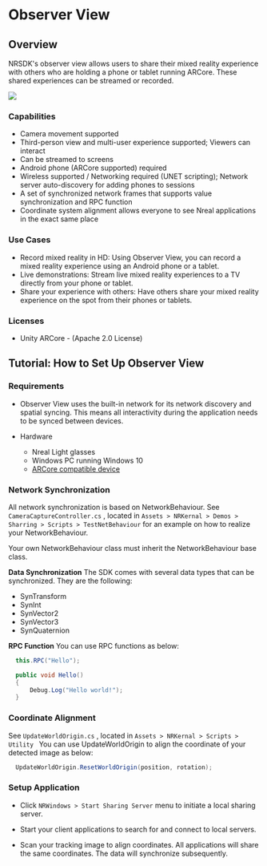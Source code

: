 # Observer View

## Overview
NRSDK's observer view allows users to share their mixed reality experience with others who are holding a phone or tablet running ARCore. These shared experiences can be streamed or recorded.

![](https://codimd.s3.shivering-isles.com/demo/uploads/upload_1781b8b5624ba6a627c6fbb5cca08a93.jpg)

### Capabilities
* Camera movement supported   
* Third-person view and multi-user experience supported; Viewers can interact
* Can be streamed to screens   
* Android phone (ARCore supported) required  
* Wireless supported / Networking required (UNET scripting); Network server auto-discovery for adding phones to sessions
* A set of synchronized network frames that supports value synchronization and RPC function
* Coordinate system alignment allows everyone to see Nreal applications in the exact same place



### Use Cases

* Record mixed reality in HD: Using Observer View, you can record a mixed reality experience using an Android phone or a tablet.
* Live demonstrations: Stream live mixed reality experiences to a TV directly from your phone or tablet.
* Share your experience with others: Have others share your mixed reality experience on the spot from their phones or tablets.

### Licenses
* Unity ARCore - (Apache 2.0 License)


## Tutorial: How to Set Up Observer View 

### Requirements
* Observer View uses the built-in network for its network discovery and spatial syncing. This means all interactivity during the application needs to be synced between devices.

* Hardware
    * Nreal Light glasses
    * Windows PC running Windows 10
    * [ARCore compatible device](https://developers.google.com/ar/discover/supported-devices) 
 
### Network Synchronization
 All network synchronization is based on NetworkBehaviour.  See `CameraCaptureController.cs` , located in `Assets > NRKernal > Demos > Sharring > Scripts > TestNetBehaviour` for an example on how to realize your NetworkBehaviour. 

Your own NetworkBehaviour class must inherit the NetworkBehaviour base class.

**Data Synchronization**
 The SDK comes with several data types that can be synchronized. They are the following:
 * SynTransform
 * SynInt
 * SynVector2
 * SynVector3
 * SynQuaternion

 **RPC Function**
 You can use RPC functions as below:
 ~~~c#
   this.RPC("Hello");

   public void Hello()
   {
       Debug.Log("Hello world!");
   }
~~~

### Coordinate Alignment

See `UpdateWorldOrigin.cs` , located in `Assets > NRKernal > Scripts > Utility `  You can use UpdateWorldOrigin to align the coordinate of your detected image as below:
 ~~~c#
   UpdateWorldOrigin.ResetWorldOrigin(position, rotation);
~~~

### Setup Application

* Click `NRWindows > Start Sharing Server` menu to initiate a local sharing server.
    
* Start your client applications to search for and connect to local servers. 

* Scan your tracking image to align coordinates. All applications will share the same coordinates. The data will synchronize subsequently. 



